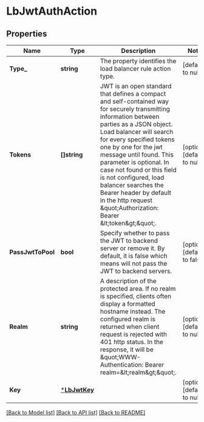 # LbJwtAuthAction

## Properties
Name | Type | Description | Notes
------------ | ------------- | ------------- | -------------
**Type_** | **string** | The property identifies the load balancer rule action type.  | [default to null]
**Tokens** | **[]string** | JWT is an open standard that defines a compact and self-contained way for securely transmitting information between parties as a JSON object. Load balancer will search for every specified tokens one by one for the jwt message until found. This parameter is optional. In case not found or this field is not configured, load balancer searches the Bearer header by default in the http request \&quot;Authorization: Bearer &amp;lt;token&amp;gt;\&quot;.  | [optional] [default to null]
**PassJwtToPool** | **bool** | Specify whether to pass the JWT to backend server or remove it. By default, it is false which means will not pass the JWT to backend servers.  | [optional] [default to false]
**Realm** | **string** | A description of the protected area. If no realm is specified, clients often display a formatted hostname instead. The configured realm is returned when client request is rejected with 401 http status. In the response, it will be \&quot;WWW-Authentication: Bearer realm&#x3D;&amp;lt;realm&amp;gt;\&quot;.  | [optional] [default to null]
**Key** | [***LbJwtKey**](LbJwtKey.md) |  | [optional] [default to null]

[[Back to Model list]](../README.md#documentation-for-models) [[Back to API list]](../README.md#documentation-for-api-endpoints) [[Back to README]](../README.md)

